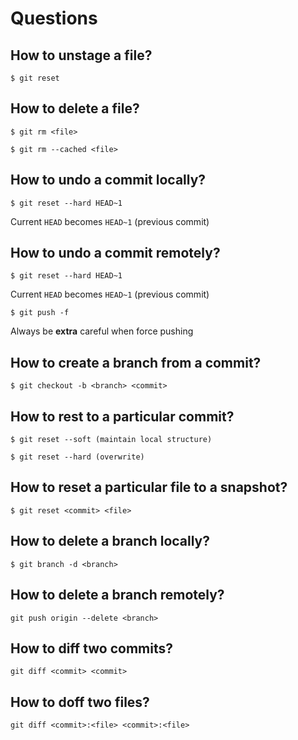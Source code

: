 # Questions

## How to unstage a file?

`$ git reset`

## How to delete a file?

`$ git rm <file>`

`$ git rm --cached <file>`

## How to undo a commit locally?

`$ git reset --hard HEAD~1`

Current `HEAD` becomes `HEAD~1` (previous commit)

## How to undo a commit remotely?

`$ git reset --hard HEAD~1`

Current `HEAD` becomes `HEAD~1` (previous commit)

`$ git push -f`

Always be **extra** careful when force pushing

## How to create a branch from a commit?

`$ git checkout -b <branch> <commit>`

## How to rest to a particular commit?

`$ git reset --soft (maintain local structure)`

`$ git reset --hard (overwrite)`

## How to reset a particular file to a snapshot?

`$ git reset <commit> <file>`

## How to delete a branch locally?

`$ git branch -d <branch>`

## How to delete a branch remotely?

`git push origin --delete <branch>`

## How to diff two commits?

`git diff <commit> <commit>`

## How to doff two files?

`git diff <commit>:<file> <commit>:<file>`
